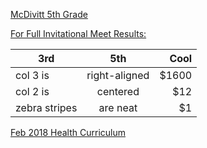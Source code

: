 [McDivitt 5th Grade](https://www.oldbridgeadmin.org/Domain/369)

[For Full Invitational Meet Results:](http://nj.milesplit.com/calendar )


| 3rd        | 5th           | Cool  |
| ------------- |:-------------:| -----:|
| col 3 is      | right-aligned | $1600 |
| col 2 is      | centered      |   $12 |
| zebra stripes | are neat      |    $1 |

[Feb 2018 Health Curriculum](health1.pdf)